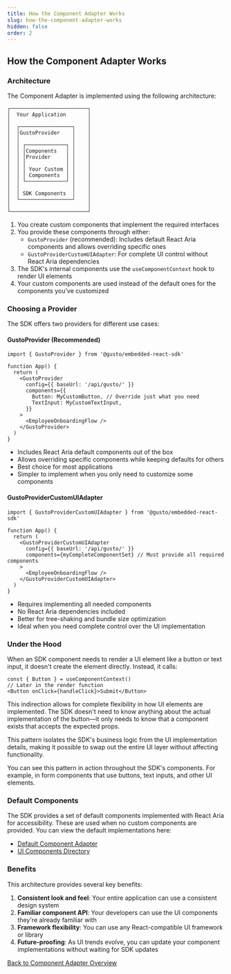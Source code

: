 ```yaml
---
title: How the Component Adapter Works
slug: how-the-component-adapter-works
hidden: false
order: 2
---
```


## How the Component Adapter Works

### Architecture

The Component Adapter is implemented using the following architecture:

```
┌─────────────────────────┐
│  Your Application       │
│                         │
│  ┌─────────────────┐    │
│  │GustoProvider    │    │
│  │                 │    │
│  │ ┌─────────────┐ │    │
│  │ │Components   │ │    │
│  │ │Provider     │ │    │
│  │ │             │ │    │
│  │ │ Your Custom │ │    │
│  │ │ Components  │ │    │
│  │ └─────────────┘ │    │
│  │                 │    │
│  │ SDK Components  │    │
│  └─────────────────┘    │
│                         │
└─────────────────────────┘
```

1. You create custom components that implement the required interfaces
2. You provide these components through either:
   - `GustoProvider` (recommended): Includes default React Aria components and allows overriding specific ones
   - `GustoProviderCustomUIAdapter`: For complete UI control without React Aria dependencies
3. The SDK's internal components use the `useComponentContext` hook to render UI elements
4. Your custom components are used instead of the default ones for the components you've customized

### Choosing a Provider

The SDK offers two providers for different use cases:

#### GustoProvider (Recommended)

```tsx
import { GustoProvider } from '@gusto/embedded-react-sdk'

function App() {
  return (
    <GustoProvider
      config={{ baseUrl: '/api/gusto/' }}
      components={{
        Button: MyCustomButton, // Override just what you need
        TextInput: MyCustomTextInput,
      }}
    >
      <EmployeeOnboardingFlow />
    </GustoProvider>
  )
}
```

- Includes React Aria default components out of the box
- Allows overriding specific components while keeping defaults for others
- Best choice for most applications
- Simpler to implement when you only need to customize some components

#### GustoProviderCustomUIAdapter

```tsx
import { GustoProviderCustomUIAdapter } from '@gusto/embedded-react-sdk'

function App() {
  return (
    <GustoProviderCustomUIAdapter
      config={{ baseUrl: '/api/gusto/' }}
      components={myCompleteComponentSet} // Must provide all required components
    >
      <EmployeeOnboardingFlow />
    </GustoProviderCustomUIAdapter>
  )
}
```

- Requires implementing all needed components
- No React Aria dependencies included
- Better for tree-shaking and bundle size optimization
- Ideal when you need complete control over the UI implementation

### Under the Hood

When an SDK component needs to render a UI element like a button or text input, it doesn't create the element directly. Instead, it calls:

```tsx
const { Button } = useComponentContext()
// Later in the render function
<Button onClick={handleClick}>Submit</Button>
```

This indirection allows for complete flexibility in how UI elements are implemented. The SDK doesn't need to know anything about the actual implementation of the button—it only needs to know that a component exists that accepts the expected props.

This pattern isolates the SDK's business logic from the UI implementation details, making it possible to swap out the entire UI layer without affecting functionality.

You can see this pattern in action throughout the SDK's components. For example, in form components that use buttons, text inputs, and other UI elements.

### Default Components

The SDK provides a set of default components implemented with React Aria for accessibility. These are used when no custom components are provided. You can view the default implementations here:

- [Default Component Adapter](https://github.com/Gusto/embedded-react-sdk/blob/main/src/contexts/ComponentAdapter/adapters/defaultComponentAdapter.tsx)
- [UI Components Directory](https://github.com/Gusto/embedded-react-sdk/tree/main/src/components/Common/UI)

### Benefits

This architecture provides several key benefits:

1. **Consistent look and feel**: Your entire application can use a consistent design system
2. **Familiar component API**: Your developers can use the UI components they're already familiar with
3. **Framework flexibility**: You can use any React-compatible UI framework or library
4. **Future-proofing**: As UI trends evolve, you can update your component implementations without waiting for SDK updates

[Back to Component Adapter Overview](./component-adapter)
